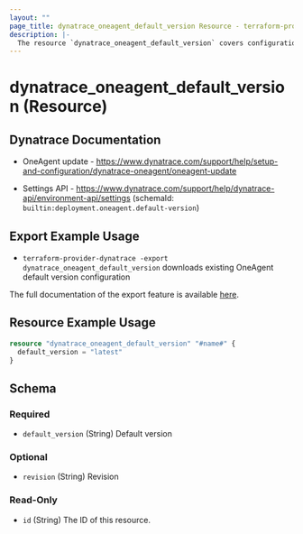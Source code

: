 ```yaml
---
layout: ""
page_title: dynatrace_oneagent_default_version Resource - terraform-provider-dynatrace"
description: |-
  The resource `dynatrace_oneagent_default_version` covers configuration for OneAgent default version
---
```


# dynatrace_oneagent_default_version (Resource)

## Dynatrace Documentation

- OneAgent update - https://www.dynatrace.com/support/help/setup-and-configuration/dynatrace-oneagent/oneagent-update

- Settings API - https://www.dynatrace.com/support/help/dynatrace-api/environment-api/settings (schemaId: `builtin:deployment.oneagent.default-version`)

## Export Example Usage

- `terraform-provider-dynatrace -export dynatrace_oneagent_default_version` downloads existing OneAgent default version configuration

The full documentation of the export feature is available [here](https://registry.terraform.io/providers/dynatrace-oss/dynatrace/latest/docs/guides/export-v2).

## Resource Example Usage

```terraform
resource "dynatrace_oneagent_default_version" "#name#" {
  default_version = "latest"
}
```

<!-- schema generated by tfplugindocs -->
## Schema

### Required

- `default_version` (String) Default version

### Optional

- `revision` (String) Revision

### Read-Only

- `id` (String) The ID of this resource.
 